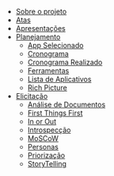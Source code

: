 <!-- docs/_sidebar.md -->

- [Sobre o projeto](home.md)
- [Atas](atas/reuniao01.md)
- [Apresentações](planejamento/apresentacoes.md)
- [Planejamento](#)
  - [App Selecionado](planejamento/app_selecionado.md)
  - [Cronograma](planejamento/cronograma.md)
  - [Cronograma Realizado](planejamento/cronograma_realizado.md)
  - [Ferramentas](planejamento/ferramentas.md)
  - [Lista de Aplicativos](planejamento/lista_de_aplicativos.md)
  - [Rich Picture](planejamento/richpicture.md)
- [Elicitação](#)
  - [Análise de Documentos](elicitacao/analise-de-documentos.md)
  - [First Things First](elicitacao/first_things_first.md)
  - [In or Out](elicitacao/in_or_out.md)
  - [Introspecção](elicitacao/introspeccao.md)
  - [MoSCoW](elicitacao/moscow.md)
  - [Personas](elicitacao/personas.md)
  - [Priorização](elicitacao/priorizacao.md)
  - [StoryTelling](elicitacao/storytelling.md)
<!-- [Pré-Rastreabilidade]
- [Modelagem]
- [Análise]
- [Pós-Rastreabilidade]
- [Conclusão]
- [Apresentações] --!>

